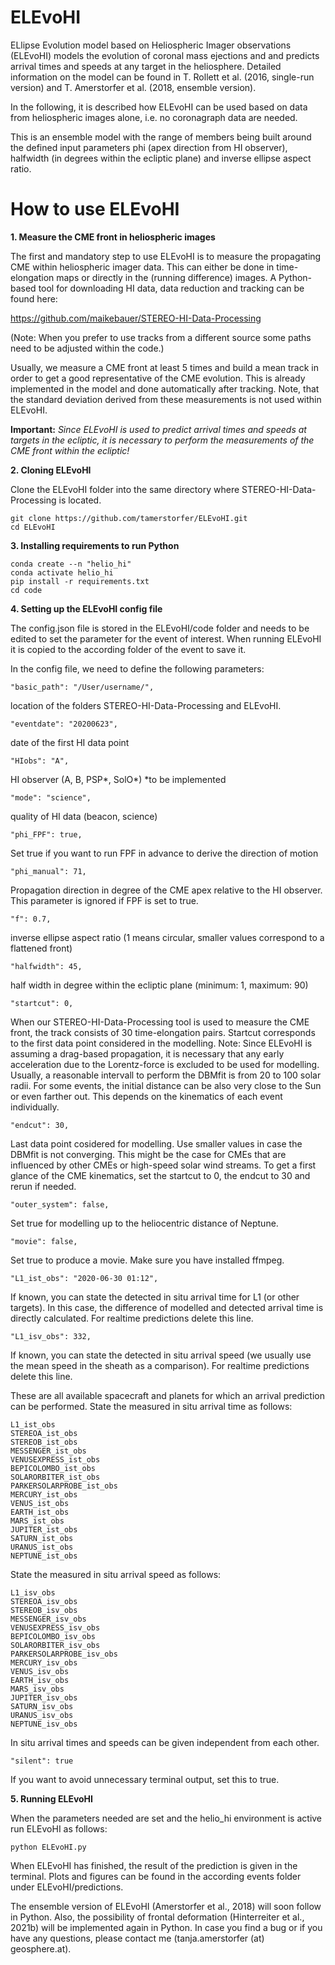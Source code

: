 # ELEvoHI
ELlipse Evolution model based on Heliospheric Imager observations (ELEvoHI) models the evolution of coronal mass ejections and and predicts arrival times and speeds at any target in the heliosphere. Detailed information on the model can be found in T. Rollett et al. (2016, single-run version) and T. Amerstorfer et al. (2018, ensemble version).

In the following, it is described how ELEvoHI can be used based on data from heliospheric images alone, i.e. no coronagraph data are needed.

This is an ensemble model with the range of members being built around the defined input parameters phi (apex direction from HI observer), halfwidth (in degrees within the ecliptic plane) and inverse ellipse aspect ratio.

# How to use ELEvoHI

**1. Measure the CME front in heliospheric images**

The first and mandatory step to use ELEvoHI is to measure the propagating CME within heliospheric imager data. This can either be done in time-elongation maps or directly in the (running difference) images.
A Python-based tool for downloading HI data, data reduction and tracking can be found here:

https://github.com/maikebauer/STEREO-HI-Data-Processing

(Note: When you prefer to use tracks from a different source some paths need to be adjusted within the code.)

Usually, we measure a CME front at least 5 times and build a mean track in order to get a good representative of the CME evolution. This is already implemented in the model and done automatically after tracking.
Note, that the standard deviation derived from these measurements is not used within ELEvoHI.

**Important:** *Since ELEvoHI is used to predict arrival times and speeds at targets in the ecliptic, it is necessary to perform the measurements of the CME front within the ecliptic!*

**2. Cloning ELEvoHI**

Clone the ELEvoHI folder into the same directory where STEREO-HI-Data-Processing is located.

    git clone https://github.com/tamerstorfer/ELEvoHI.git
    cd ELEvoHI

**3. Installing requirements to run Python**

    conda create --n "helio_hi"
    conda activate helio_hi
    pip install -r requirements.txt
    cd code

**4. Setting up the ELEvoHI config file**

The config.json file is stored in the ELEvoHI/code folder and needs to be edited to set the parameter for the event of interest. When running ELEvoHI it is copied to the according folder of the event to save it.

In the config file, we need to define the following parameters:

    "basic_path": "/User/username/",
location of the folders STEREO-HI-Data-Processing and ELEvoHI.

    "eventdate": "20200623",
date of the first HI data point

    "HIobs": "A",
HI observer (A, B, PSP*, SolO*)
*to be implemented

    "mode": "science",
quality of HI data (beacon, science)

    "phi_FPF": true,
Set true if you want to run FPF in advance to derive the direction of motion

    "phi_manual": 71,
Propagation direction in degree of the CME apex relative to the HI observer. This parameter is ignored if FPF is set to true.

    "f": 0.7,
inverse ellipse aspect ratio (1 means circular, smaller values correspond to a flattened front)

    "halfwidth": 45,
half width in degree within the ecliptic plane (minimum: 1, maximum: 90)

    "startcut": 0,
When our STEREO-HI-Data-Processing tool is used to measure the CME front, the track consists of 30 time-elongation pairs.
Startcut corresponds to the first data point considered in the modelling.
Note: Since ELEvoHI is assuming a drag-based propagation, it is necessary that any early acceleration due to the Lorentz-force is excluded to be used for modelling. Usually, a reasonable intervall to perform the DBMfit is from 20 to 100 solar radii. For some events, the initial distance can be also very close to the Sun or even farther out. This depends on the kinematics of each event individually. 

    "endcut": 30,
Last data point cosidered for modelling. Use smaller values in case the DBMfit is not converging.
This might be the case for CMEs that are influenced by other CMEs or high-speed solar wind streams. To get a first glance of the CME kinematics, set the startcut to 0, the endcut to 30 and rerun if needed.

    "outer_system": false,
Set true for modelling up to the heliocentric distance of Neptune.
  
    "movie": false,
Set true to produce a movie. Make sure you have installed ffmpeg.

    "L1_ist_obs": "2020-06-30 01:12",
If known, you can state the detected in situ arrival time for L1 (or other targets). In this case, the difference of modelled and detected arrival time is directly calculated.
For realtime predictions delete this line.

    "L1_isv_obs": 332,
If known, you can state the detected in situ arrival speed (we usually use the mean speed in the sheath as a comparison).
For realtime predictions delete this line.

These are all available spacecraft and planets for which an arrival prediction can be performed.
State the measured in situ arrival time as follows:

    L1_ist_obs
    STEREOA_ist_obs
    STEREOB_ist_obs
    MESSENGER_ist_obs
    VENUSEXPRESS_ist_obs
    BEPICOLOMBO_ist_obs
    SOLARORBITER_ist_obs
    PARKERSOLARPROBE_ist_obs
    MERCURY_ist_obs
    VENUS_ist_obs
    EARTH_ist_obs
    MARS_ist_obs
    JUPITER_ist_obs
    SATURN_ist_obs
    URANUS_ist_obs
    NEPTUNE_ist_obs

State the measured in situ arrival speed as follows:

    L1_isv_obs
    STEREOA_isv_obs
    STEREOB_isv_obs
    MESSENGER_isv_obs
    VENUSEXPRESS_isv_obs
    BEPICOLOMBO_isv_obs
    SOLARORBITER_isv_obs
    PARKERSOLARPROBE_isv_obs
    MERCURY_isv_obs
    VENUS_isv_obs
    EARTH_isv_obs
    MARS_isv_obs
    JUPITER_isv_obs
    SATURN_isv_obs
    URANUS_isv_obs
    NEPTUNE_isv_obs

 In situ arrival times and speeds can be given independent from each other.

    "silent": true

If you want to avoid unnecessary terminal output, set this to true.

**5. Running ELEvoHI**
        
When the parameters needed are set and the helio_hi environment is active run ELEvoHI as follows:

    python ELEvoHI.py

When ELEvoHI has finished, the result of the prediction is given in the terminal. Plots and figures can be found in the according events folder under ELEvoHI/predictions.

The ensemble version of ELEvoHI (Amerstorfer et al., 2018) will soon follow in Python. Also, the possibility of frontal deformation (Hinterreiter et al., 2021b) will be implemented again in Python.
In case you find a bug or if you have any questions, please contact me (tanja.amerstorfer (at) geosphere.at).









